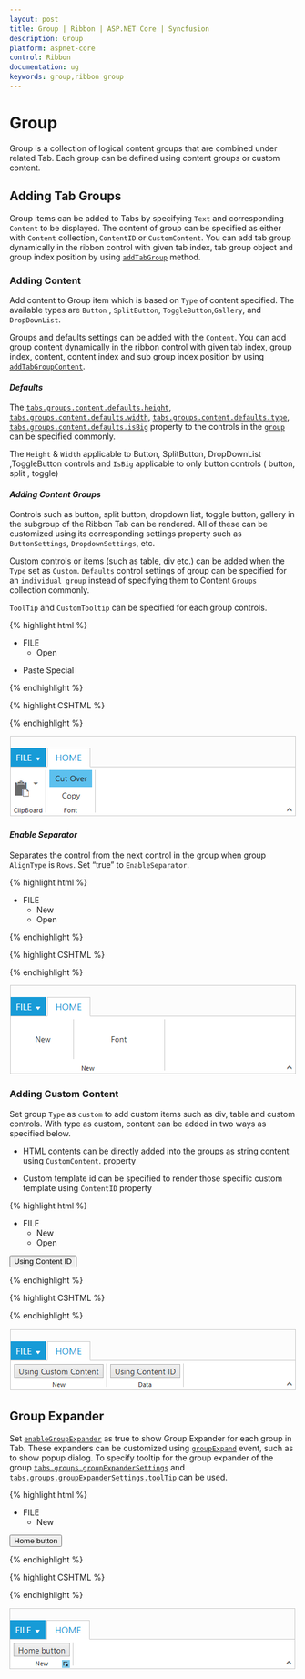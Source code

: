 ```yaml
---
layout: post
title: Group | Ribbon | ASP.NET Core | Syncfusion
description: Group
platform: aspnet-core
control: Ribbon
documentation: ug
keywords: group,ribbon group
---
```


# Group

Group is a collection of logical content groups that are combined under related Tab. Each group can be defined using content groups or custom content.

## Adding Tab Groups

Group items can be added to Tabs by specifying `Text` and corresponding `Content` to be displayed. The content of group can be specified as either with `Content` collection, `ContentID` or `CustomContent`. You can add tab group dynamically in the ribbon control with given tab index, tab group object and group index position by using [`addTabGroup`](https://help.syncfusion.com/api/js/ejribbon#methods:addtabgroup) method.

### Adding Content

Add content to Group item which is based on `Type` of content specified. The available types are `Button` , `SplitButton`, `ToggleButton`,`Gallery`, and `DropDownList`. 

Groups and defaults settings can be added with the `Content`. You can add group content dynamically in the ribbon control with given tab index, group index, content, content index and sub group index position by using [`addTabGroupContent`](https://help.syncfusion.com/api/js/ejribbon#methods:addtabgroupcontent).

#### _Defaults_

The [`tabs.groups.content.defaults.height`](https://help.syncfusion.com/api/js/ejribbon#members:tabs-groups-content-defaults-height), [`tabs.groups.content.defaults.width`](https://help.syncfusion.com/api/js/ejribbon#members:tabs-groups-content-defaults-width), 
[`tabs.groups.content.defaults.type`](https://help.syncfusion.com/api/js/ejribbon#members:tabs-groups-content-defaults-type), [`tabs.groups.content.defaults.isBig`](https://help.syncfusion.com/api/js/ejribbon#members:tabs-groups-content-defaults-isbig) property to the controls in the [`group`](https://help.syncfusion.com/api/js/ejribbon#members:tabs-groups-content-groups) can be specified commonly.

The `Height` & `Width` applicable to Button, SplitButton, DropDownList ,ToggleButton controls and `IsBig` applicable to only button controls ( button, split , toggle)

#### _Adding Content Groups_

Controls such as button, split button, dropdown list, toggle button, gallery in the subgroup of the Ribbon Tab can be rendered. All of these can be customized using its corresponding settings property such as `ButtonSettings`, `DropdownSettings`, etc.

Custom controls or items (such as table, div etc.) can be added when the `Type` set as `Custom`. `Defaults` control settings of group can be specified for an `individual group` instead of specifying them to Content `Groups ` collection commonly.

`ToolTip` and `CustomTooltip` can be specified for each group controls.

{% highlight html %}

   <ul id="ribbonmenu">
      <li>
         <a>FILE</a>
            <ul>
                <li><a>Open</a></li>
            </ul>
      </li>
   </ul>
   <ul id="pasteSplit">
        <li><a>Paste Special</a></li>
   </ul>
    
{% endhighlight  %}

{% highlight CSHTML %}

   <ej-ribbon id="defaultRibbon" width="500px">
        <e-application-tab type=Menu menu-item-id="ribbonmenu">
        </e-application-tab>
        <e-tabs>
            <e-tab id="home" text="HOME">
                <e-groups>
                    <e-group text="ClipBoard" align-type=Columns>
                        <e-content>
                            <e-contents>
                                <e-content-groups>
                                    <e-content-group id="paste" text="Paste" tool-tip="Paste" is-big="true" type=SplitButton>
                                        <e-split-button-settings button-mode=Dropdown target-id="pasteSplit" content-type=ImageOnly prefix-icon="e-icon e-ribbon e-ribbonpaste">
                                        </e-split-button-settings>
                                    </e-content-group>
                                </e-content-groups>
                            </e-contents>
                        </e-content>
                    </e-group>
                    <e-group text="Font" align-type=Columns>
                        <e-content>
                            <e-contents>
                                <e-defaults width="75" height="30" type=ToggleButton />
                                  <e-content-groups>
                                    <e-content-group id="cut">
                                        <e-toggle-button-settings default-text="Cut" active-text="Cut Over">
                                        </e-toggle-button-settings>
                                    </e-content-group>
                                    <e-content-group id="copy">
                                        <e-toggle-button-settings default-text="Copy" active-text="Copy Over">
                                        </e-toggle-button-settings>
                                    </e-content-group>
                                </e-content-groups>
                            </e-contents>
                        </e-content>
                    </e-group>
                </e-groups>
            </e-tab>
        </e-tabs>
   </ej-ribbon>
     
{% endhighlight  %}

![](Group_images/Group_img1.png)

#### _Enable Separator_ 

Separates the control from the next control in the group when group `AlignType` is `Rows`. Set “true” to `EnableSeparator`.

{% highlight html %}

  <ul id="ribbonmenu">
        <li>
            <a>FILE</a>
            <ul>
                <li><a>New</a></li>
                <li><a>Open</a></li>
            </ul>
        </li>
   </ul>
    
 {% endhighlight  %}
 
 {% highlight CSHTML %}

<ej-ribbon id="defaultRibbon" width="500px">
   <e-application-tab type=Menu menu-item-id="ribbonmenu">
   </e-application-tab>
     <e-tabs>
        <e-tab id="home" text="HOME">
            <e-groups>
                <e-group text="New" align-type=Rows>
                    <e-content>
                        <e-contents>
                            <e-content-groups>
                               <e-defaults height="70" type="Button" />
                                <e-content-group id="new" text="New" tool-tip="New" enable-separator="true">
                                    <e-button-settings width="100">
                                    </e-button-settings>
                                </e-content-group>
                                 <e-content-group id="font" text="Font" tool-tip="Font">
                                    <e-button-settings width="150">
                                    </e-button-settings>
                                </e-content-group>
                            </e-content-groups>
                        </e-contents>
                      </e-content>
                 </e-group>
              </e-groups>
        </e-tab>
     </e-tabs>
</ej-ribbon>
 
 {% endhighlight  %}
 
 ![](Group_images/Group_img2.png)
 
### Adding Custom Content 
 
Set group `Type` as `custom` to add custom items such as div, table and custom controls. With type as custom, content can be added in two ways as specified below.

*	HTML contents can be directly added into the groups as string content using `CustomContent`. property

*	Custom template id can be specified to render those specific custom template using `ContentID` property


{% highlight html %}

   <ul id="ribbonmenu">
      <li>
        <a>FILE</a>
        <ul>
            <li><a>New</a></li>
            <li><a>Open</a></li>
        </ul>
      </li>
   </ul>
   <button id='btn'>Using Content ID</button>

{% endhighlight  %}

{% highlight CSHTML %}

   <ej-ribbon id="defaultRibbon" width="500px">
        <e-application-tab type=Menu menu-item-id="ribbonmenu">
        </e-application-tab>
        <e-tabs>
            <e-tab id="home" text="HOME">
                <e-groups>
                    <e-group text="New" type="custom" custom-content="<button id='customContent'>Using Custom Content</button>">
                    </e-group>
                    <e-group text="Data" type="custom" content-id="btn">
                    </e-group>
                </e-groups>
            </e-tab>
        </e-tabs>
   </ej-ribbon>
    
{% endhighlight  %}
 
![](Group_images/Group_img3.png)

## Group Expander

Set [`enableGroupExpander`](https://help.syncfusion.com/api/js/ejribbon#members:tabs-groups-enablegroupexpander) as true to show Group Expander for each group in Tab. These expanders can be customized using [`groupExpand`](https://help.syncfusion.com/api/js/ejribbon#events:groupexpand) event, such as to show popup dialog. To specify tooltip for the group expander of the group [`tabs.groups.groupExpanderSettings`](https://help.syncfusion.com/api/js/ejribbon#members:tabs-groups-groupexpandersettings) and 
[`tabs.groups.groupExpanderSettings.toolTip`](https://help.syncfusion.com/api/js/ejribbon#members:tabs-groups-groupexpandersettings-tooltip) can be used.
  
{% highlight html %}

  <ul id="ribbonmenu">
        <li>
            <a>FILE</a>
            <ul>
                <li><a>New</a></li>
            </ul>
        </li>
   </ul>
   <button id='btn'>Home button</button>   
  
{% endhighlight  %}
  
{% highlight CSHTML %}
  
  <ej-ribbon id="defaultRibbon" width="500px">
        <e-application-tab type=Menu menu-item-id="ribbonmenu">
        </e-application-tab>
        <e-tabs>
            <e-tab id="home" text="HOME">
                <e-groups>
                    <e-group text="New" align-type=Rows type="custom" enable-group-expander="true" content-id="btn">
                    </e-group>
                </e-groups>
            </e-tab>
        </e-tabs>
   </ej-ribbon>
      
  {% endhighlight  %}
  
  ![](Group_images/Group_img4.png)